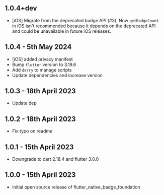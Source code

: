 ## 1.0.4+dev

- [iOS] Migrate from the deprecated badge API (#3). 
  Now `getBadgeCount` in iOS isn't recommended because it depends on the deprecated API and could be unavailable in future iOS releases.

## 1.0.4 - 5th May 2024

- [iOS] added privacy manifest
- Bump `flutter` version to 3.19.6
- Add `derry` to manage scripts
- Update dependencies and increase version

## 1.0.3 - 18th April 2023

- Update dep

## 1.0.2 - 18th April 2023

- Fix typo on readme

## 1.0.1 - 15th April 2023

- Downgrade to dart 2.18.4 and flutter 3.0.0

## 1.0.0 - 15th April 2023

- Initial open source release of flutter_native_badge_foundation
